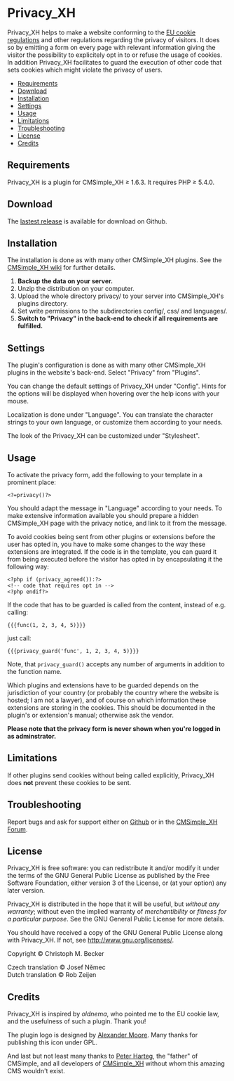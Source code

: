 # Privacy\_XH

Privacy\_XH helps to make a website conforming to the [EU cookie
regulations](http://ec.europa.eu/ipg/basics/legal/cookies/index_en.htm) and other regulations regarding the
privacy of visitors. It does so by emitting a form on every page with
relevant information giving the visitor the possibility to explicitely
opt in to or refuse the usage of cookies. In addition Privacy\_XH facilitates to
guard the execution of other code that sets cookies which might violate
the privacy of users.

  - [Requirements](#requirements)
  - [Download](#download)
  - [Installation](#installation)
  - [Settings](#settings)
  - [Usage](#usage)
  - [Limitations](#limitations)
  - [Troubleshooting](#troubleshooting)
  - [License](#license)
  - [Credits](#credits)

## Requirements

Privacy\_XH is a plugin for CMSimple\_XH ≥ 1.6.3. It requires PHP ≥
5.4.0.

## Download

The [lastest release](https://github.com/cmb69/privacy_xh/releases/latest) is available for download on Github.

## Installation

The installation is done as with many other CMSimple\_XH plugins. See
the [CMSimple\_XH
wiki](https://wiki.cmsimple-xh.org/doku.php/installation#plugins)
for further details.

1.  **Backup the data on your server.**
2.  Unzip the distribution on your computer.
3.  Upload the whole directory privacy/ to your server into
    CMSimple\_XH's plugins directory.
4.  Set write permissions to the subdirectories config/, css/ and
    languages/.
5.  **Switch to "Privacy" in the back-end to check if all requirements
    are fulfilled.**

## Settings

The plugin's configuration is done as with many other CMSimple\_XH
plugins in the website's back-end. Select "Privacy" from "Plugins".

You can change the default settings of Privacy\_XH under "Config".
Hints for the options will be displayed when hovering over the help
icons with your mouse.

Localization is done under "Language". You can translate the
character strings to your own language, or customize them according to
your needs.

The look of the Privacy\_XH can be customized under "Stylesheet".

## Usage

To activate the privacy form, add the following to your template in a
prominent place:

    <?=privacy()?>

You should adapt the message in "Language" according to your
needs. To make extensive information available you should prepare a
hidden CMSimple\_XH page with the privacy notice, and link to it from the
message.

To avoid cookies being sent from other plugins or extensions before the
user has opted in, you have to make some changes to the way these
extensions are integrated. If the code is in the template, you can guard
it from being executed before the visitor has opted in by encapsulating
it the following way:

    <?php if (privacy_agreed()):?>
    <!-- code that requires opt in -->
    <?php endif?>

If the code that has to be guarded is called from the content, instead
of e.g. calling:

    {{{func(1, 2, 3, 4, 5)}}}

just call:

    {{{privacy_guard('func', 1, 2, 3, 4, 5)}}}

Note, that `privacy_guard()` accepts any number of arguments in addition
to the function name.

Which plugins and extensions have to be guarded depends on the
jurisdiction of your country (or probably the country where the website
is hosted; I am not a lawyer), and of course on which information these extensions
are storing in the cookies. This should be documented in the plugin's or
extension's manual; otherwise ask the vendor.

**Please note that the privacy form is never shown when you're logged in
as adminstrator.**

## Limitations

If other plugins send cookies without being called explicitly,
Privacy\_XH does **not** prevent these cookies to be sent.

## Troubleshooting

Report bugs and ask for support either on [Github](https://github.com/cmb69/privacy_xh/issues)
or in the [CMSimple_XH Forum](https://cmsimpleforum.com/).

## License

Privacy\_XH is free software: you can redistribute it and/or modify
it under the terms of the GNU General Public License as published by
the Free Software Foundation, either version 3 of the License, or
(at your option) any later version.

Privacy\_XH is distributed in the hope that it will be useful,
but *without any warranty*; without even the implied warranty of
*merchantibility* or *fitness for a particular purpose*. See the
GNU General Public License for more details.

You should have received a copy of the GNU General Public License
along with Privacy\_XH.  If not, see <http://www.gnu.org/licenses/>.

Copyright © Christoph M. Becker

Czech translation © Josef Němec  
Dutch translation © Rob Zeijen

## Credits

Privacy\_XH is inspired by *oldnema*, who pointed me to the EU cookie law,
and the usefulness of such a plugin. Thank you\!

The plugin logo is designed by [Alexander
Moore](http://www.famfamfam.com/). Many thanks for publishing this icon
under GPL.

And last but not least many thanks to [Peter
Harteg](http://www.harteg.dk), the "father" of CMSimple, and all
developers of [CMSimple\_XH](http://www.cmsimple-xh.org) without whom
this amazing CMS wouldn't exist.
